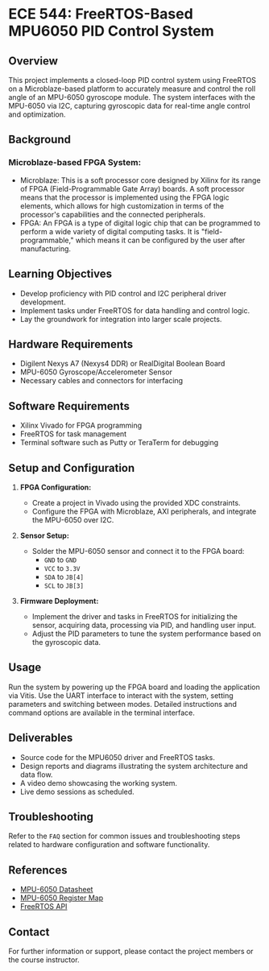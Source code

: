 # ECE 544: FreeRTOS-Based MPU6050 PID Control System

## Overview

This project implements a closed-loop PID control system using FreeRTOS on a Microblaze-based platform to accurately measure and control the roll angle of an MPU-6050 gyroscope module. The system interfaces with the MPU-6050 via I2C, capturing gyroscopic data for real-time angle control and optimization.

## Background
### Microblaze-based FPGA System:
- Microblaze: This is a soft processor core designed by Xilinx for its range of FPGA (Field-Programmable Gate Array) boards.
  A soft processor means that the processor is implemented using the FPGA logic elements, which allows for high customization in terms of the processor's capabilities and the connected peripherals.
- FPGA: An FPGA is a type of digital logic chip that can be programmed to perform a wide variety of digital computing tasks.
  It is "field-programmable," which means it can be configured by the user after manufacturing.


## Learning Objectives

- Develop proficiency with PID control and I2C peripheral driver development.
- Implement tasks under FreeRTOS for data handling and control logic.
- Lay the groundwork for integration into larger scale projects.

## Hardware Requirements

- Digilent Nexys A7 (Nexys4 DDR) or RealDigital Boolean Board
- MPU-6050 Gyroscope/Accelerometer Sensor
- Necessary cables and connectors for interfacing

## Software Requirements

- Xilinx Vivado for FPGA programming
- FreeRTOS for task management
- Terminal software such as Putty or TeraTerm for debugging

## Setup and Configuration

1. **FPGA Configuration:**
   - Create a project in Vivado using the provided XDC constraints.
   - Configure the FPGA with Microblaze, AXI peripherals, and integrate the MPU-6050 over I2C.

2. **Sensor Setup:**
   - Solder the MPU-6050 sensor and connect it to the FPGA board:
     - `GND` to `GND`
     - `VCC` to `3.3V`
     - `SDA` to `JB[4]`
     - `SCL` to `JB[3]`

3. **Firmware Deployment:**
   - Implement the driver and tasks in FreeRTOS for initializing the sensor, acquiring data, processing via PID, and handling user input.
   - Adjust the PID parameters to tune the system performance based on the gyroscopic data.

## Usage

Run the system by powering up the FPGA board and loading the application via Vitis. Use the UART interface to interact with the system, setting parameters and switching between modes. Detailed instructions and command options are available in the terminal interface.

## Deliverables

- Source code for the MPU6050 driver and FreeRTOS tasks.
- Design reports and diagrams illustrating the system architecture and data flow.
- A video demo showcasing the working system.
- Live demo sessions as scheduled.

## Troubleshooting

Refer to the `FAQ` section for common issues and troubleshooting steps related to hardware configuration and software functionality.

## References

- [MPU-6050 Datasheet](https://invensense.tdk.com/wp-content/uploads/2015/02/MPU-6000-Datasheet1.pdf)
- [MPU-6050 Register Map](https://invensense.tdk.com/wp-content/uploads/2015/02/MPU-6000-Register-Map1.pdf)
- [FreeRTOS API](https://www.freertos.org/a00106.html)

## Contact

For further information or support, please contact the project members or the course instructor.


